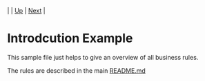 |  | [Up](../README.md) | [Next](../01_multi-fix/README.md) |

# Introdcution Example

This sample file just helps to give an overview of all business rules.

The rules are described in the main [README.md](../README.md)
